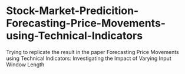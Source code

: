 # Stock-Market-Predicition-Forecasting-Price-Movements-using-Technical-Indicators
Trying to replicate the result in the paper Forecasting Price Movements using Technical Indicators: Investigating the Impact of Varying Input Window Length
